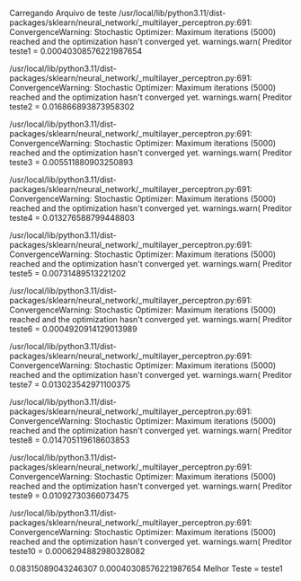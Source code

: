 
Carregando Arquivo de teste
/usr/local/lib/python3.11/dist-packages/sklearn/neural_network/_multilayer_perceptron.py:691: ConvergenceWarning: Stochastic Optimizer: Maximum iterations (5000) reached and the optimization hasn't converged yet.
  warnings.warn(
Preditor
teste1 =  0.00040308576221987654 <br>

/usr/local/lib/python3.11/dist-packages/sklearn/neural_network/_multilayer_perceptron.py:691: ConvergenceWarning: Stochastic Optimizer: Maximum iterations (5000) reached and the optimization hasn't converged yet.
  warnings.warn(
Preditor
teste2 =  0.016866893873958302 <br>

/usr/local/lib/python3.11/dist-packages/sklearn/neural_network/_multilayer_perceptron.py:691: ConvergenceWarning: Stochastic Optimizer: Maximum iterations (5000) reached and the optimization hasn't converged yet.
  warnings.warn(
Preditor
teste3 =  0.005511880903250893 <br>

/usr/local/lib/python3.11/dist-packages/sklearn/neural_network/_multilayer_perceptron.py:691: ConvergenceWarning: Stochastic Optimizer: Maximum iterations (5000) reached and the optimization hasn't converged yet.
  warnings.warn(
Preditor
teste4 =  0.013276588799448803 <br>

/usr/local/lib/python3.11/dist-packages/sklearn/neural_network/_multilayer_perceptron.py:691: ConvergenceWarning: Stochastic Optimizer: Maximum iterations (5000) reached and the optimization hasn't converged yet.
  warnings.warn(
Preditor
teste5 =  0.00731489513221202 <br>

/usr/local/lib/python3.11/dist-packages/sklearn/neural_network/_multilayer_perceptron.py:691: ConvergenceWarning: Stochastic Optimizer: Maximum iterations (5000) reached and the optimization hasn't converged yet.
  warnings.warn(
Preditor
teste6 =  0.0004920914129013989 <br>

/usr/local/lib/python3.11/dist-packages/sklearn/neural_network/_multilayer_perceptron.py:691: ConvergenceWarning: Stochastic Optimizer: Maximum iterations (5000) reached and the optimization hasn't converged yet.
  warnings.warn(
Preditor
teste7 =  0.013023542971100375 <br>

/usr/local/lib/python3.11/dist-packages/sklearn/neural_network/_multilayer_perceptron.py:691: ConvergenceWarning: Stochastic Optimizer: Maximum iterations (5000) reached and the optimization hasn't converged yet.
  warnings.warn(
Preditor
teste8 =  0.014705119618603853 <br>

/usr/local/lib/python3.11/dist-packages/sklearn/neural_network/_multilayer_perceptron.py:691: ConvergenceWarning: Stochastic Optimizer: Maximum iterations (5000) reached and the optimization hasn't converged yet.
  warnings.warn(
Preditor
teste9 =  0.01092730366073475 <br>

/usr/local/lib/python3.11/dist-packages/sklearn/neural_network/_multilayer_perceptron.py:691: ConvergenceWarning: Stochastic Optimizer: Maximum iterations (5000) reached and the optimization hasn't converged yet.
  warnings.warn(
Preditor
teste10 =  0.0006294882980328082 <br>

0.08315089043246307
0.00040308576221987654
Melhor Teste = teste1
